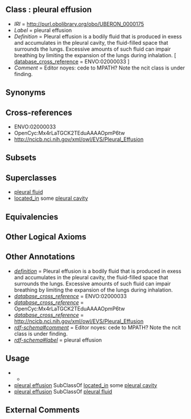 
## Class : pleural effusion

 * *IRI* = http://purl.obolibrary.org/obo/UBERON_0000175
 * *Label* = pleural effusion
 * *Definition* = Pleural effusion is a bodily fluid that is produced in exess and accumulates in the pleural cavity, the fluid-filled space that surrounds the lungs. Excessive amounts of such fluid can impair breathing by limiting the expansion of the lungs during inhalation. [ [database_cross_reference](../../ef/oboInOwl#hasDbXref.md) = ENVO:02000033 ]
 * *Comment* = Editor noyes: cede to MPATH? Note the ncit class is under finding.

## Synonyms


## Cross-references

 * ENVO:02000033
 * OpenCyc:Mx4rLaTGCK2TEduAAAAOpmP6tw
 * http://ncicb.nci.nih.gov/xml/owl/EVS/Pleural_Effusion

## Subsets


## Superclasses

 * [pleural fluid](../../UBERON/87/UBERON_0001087.md)
 * [located_in](../../RO/25/RO_0001025.md) some [pleural cavity](../../UBERON/02/UBERON_0002402.md)

## Equivalencies


## Other Logical Axioms


## Other Annotations

 * *[definition](../../IAO/15/IAO_0000115.md)* = Pleural effusion is a bodily fluid that is produced in exess and accumulates in the pleural cavity, the fluid-filled space that surrounds the lungs. Excessive amounts of such fluid can impair breathing by limiting the expansion of the lungs during inhalation.
 * *[database_cross_reference](../../ef/oboInOwl#hasDbXref.md)* = ENVO:02000033
 * *[database_cross_reference](../../ef/oboInOwl#hasDbXref.md)* = OpenCyc:Mx4rLaTGCK2TEduAAAAOpmP6tw
 * *[database_cross_reference](../../ef/oboInOwl#hasDbXref.md)* = http://ncicb.nci.nih.gov/xml/owl/EVS/Pleural_Effusion
 * *[rdf-schema#comment](../../nt/rdf-schema#comment.md)* = Editor noyes: cede to MPATH? Note the ncit class is under finding.
 * *[rdf-schema#label](../../el/rdf-schema#label.md)* = pleural effusion

## Usage

 * -
 * [pleural effusion](../../UBERON/75/UBERON_0000175.md) SubClassOf [located_in](../../RO/25/RO_0001025.md) some [pleural cavity](../../UBERON/02/UBERON_0002402.md)
 * [pleural effusion](../../UBERON/75/UBERON_0000175.md) SubClassOf [pleural fluid](../../UBERON/87/UBERON_0001087.md)

## External Comments

